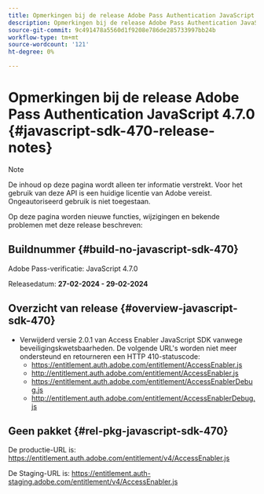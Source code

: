 ```yaml
---
title: Opmerkingen bij de release Adobe Pass Authentication JavaScript 4.7.0
description: Opmerkingen bij de release Adobe Pass Authentication JavaScript 4.7.0
source-git-commit: 9c491478a5560d1f9208e786de285733997bb24b
workflow-type: tm+mt
source-wordcount: '121'
ht-degree: 0%

---
```


# Opmerkingen bij de release Adobe Pass Authentication JavaScript 4.7.0 {#javascript-sdk-470-release-notes}

>[!NOTE]
>
>De inhoud op deze pagina wordt alleen ter informatie verstrekt. Voor het gebruik van deze API is een huidige licentie van Adobe vereist. Ongeautoriseerd gebruik is niet toegestaan.

Op deze pagina worden nieuwe functies, wijzigingen en bekende problemen met deze release beschreven:

## Buildnummer {#build-no-javascript-sdk-470}

Adobe Pass-verificatie: JavaScript 4.7.0

Releasedatum: **27-02-2024 - 29-02-2024**

## Overzicht van release {#overview-javascript-sdk-470}

* Verwijderd versie 2.0.1 van Access Enabler JavaScript SDK vanwege beveiligingskwetsbaarheden.
De volgende URL&#39;s worden niet meer ondersteund en retourneren een HTTP 410-statuscode:
   * https://entitlement.auth.adobe.com/entitlement/AccessEnabler.js
   * http://entitlement.auth.adobe.com/entitlement/AccessEnabler.js
   * https://entitlement.auth.adobe.com/entitlement/AccessEnablerDebug.js
   * http://entitlement.auth.adobe.com/entitlement/AccessEnablerDebug.js

## Geen pakket {#rel-pkg-javascript-sdk-470}

De productie-URL is: https://entitlement.auth.adobe.com/entitlement/v4/AccessEnabler.js

De Staging-URL is: https://entitlement.auth-staging.adobe.com/entitlement/v4/AccessEnabler.js